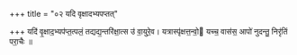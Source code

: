 +++
title = "०२ यदि वृक्षादभ्यपप्तत्"

+++
यदि॑ वृ॒क्षाद॒भ्यप॑प्त॒त्पलं॒ तद्यद्य॒न्तरि॑क्षा॒त्स उ॑ वा॒युरे॒व। यत्रास्पृ॑क्षत्त॒न्वो॒ यच्च॒ वास॑स॒ आपो॑ नुदन्तु॒ निरृ॑तिं परा॒चैः ॥
